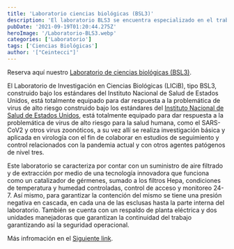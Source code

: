 ```yaml
---
title: 'Laboratorio ciencias biológicas (BSL3)'
description: 'El laboratorio BLS3 se encuentra especializado en el trabajo en epidemiología y salud pública, Actualmente en virus zoonóticos.'
pubDate: '2021-09-19T01:20:44.275Z'
heroImage: '/Laboratorio-BLS3.webp'
categories: ['Laboratorio']
tags: ['Ciencias Biológicas']
author: '["Ceintecci"]'
---
```


Reserva aquí nuestro <a href="https://docs.google.com/forms/d/e/1FAIpQLSegeBuDeDHZXEg_hErRR0drE2l-G5MasvdVGkVVfG_7nA8mkQ/viewform" target="_blank">Laboratorio de ciencias biológicas (BSL3)</a>.

El Laboratorio de Investigación en Ciencias Biológicas (LICiB), tipo BSL3, construido bajo los estándares del Instituto Nacional de Salud de Estados Unidos, está totalmente equipado para dar respuesta a la problemática de virus de alto riesgo construido bajo los estándares del <a href="https://www.usa.gov/es/agencias/institutos-nacionales-de-la-salud" target="_blank">Instituto Nacional de Salud de Estados Unidos</a>, está totalmente equipado para dar respuesta a la problemática de virus de alto riesgo para la salud humana, como el SARS-CoV2 y otros virus zoonóticos, a su vez allí se realiza investigación básica y aplicada en virología con el fin de colaborar en estudios de seguimiento y control relacionados con la pandemia actual y con otros agentes patógenos de nivel tres.

Este laboratorio se caracteriza por contar con un suministro de aire filtrado y de extracción por medio de una tecnología innovadora que funciona como un catalizador de gérmenes, sumado a los filtros Hepa, condiciones de temperatura y humedad controladas, control de acceso y monitoreo 24-7. Así mismo, para garantizar la contención del mismo se tiene una presión negativa en cascada, en cada una de las esclusas hasta la parte interna del laboratorio. También se cuenta con un respaldo de planta eléctrica y dos unidades manejadoras que garantizan la continuidad del trabajo garantizando así la seguridad operacional.

Más infromación en el <a href="https://www.ecci.edu.co/bogota/laboratorios_sedes/laboratorio-bsl3" target="_blank">Siguiente link</a>.